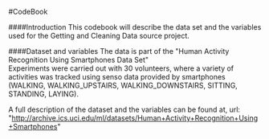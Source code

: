 #CodeBook

####Introduction 
This codebook will describe the data set and the variables used for the Getting and Cleaning Data source project. 

####Dataset and variables
The data is part of the "Human Activity Recognition Using Smartphones Data Set"  
Experiments were carried out with 30 volunteers, where a variety of activities  was tracked using senso data provided by smartphones (WALKING, WALKING_UPSTAIRS, WALKING_DOWNSTAIRS, SITTING, STANDING, LAYING).  

A full description of the dataset and the variables can be found at, url: "http://archive.ics.uci.edu/ml/datasets/Human+Activity+Recognition+Using+Smartphones"



